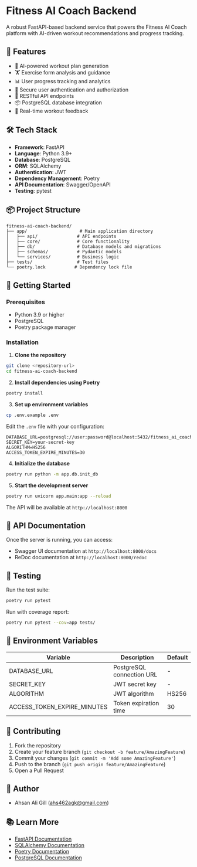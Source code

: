 # Fitness AI Coach Backend

A robust FastAPI-based backend service that powers the Fitness AI Coach platform with AI-driven workout recommendations and progress tracking.

## 🚀 Features

- 🤖 AI-powered workout plan generation
- 🏋️ Exercise form analysis and guidance
- 📊 User progress tracking and analytics
- 🔐 Secure user authentication and authorization
- 📱 RESTful API endpoints
- 📦 PostgreSQL database integration
- 🔄 Real-time workout feedback

## 🛠️ Tech Stack

- **Framework**: FastAPI
- **Language**: Python 3.9+
- **Database**: PostgreSQL
- **ORM**: SQLAlchemy
- **Authentication**: JWT
- **Dependency Management**: Poetry
- **API Documentation**: Swagger/OpenAPI
- **Testing**: pytest

## 📦 Project Structure

```
fitness-ai-coach-backend/
├── app/                    # Main application directory
│   ├── api/               # API endpoints
│   ├── core/              # Core functionality
│   ├── db/                # Database models and migrations
│   ├── schemas/           # Pydantic models
│   └── services/          # Business logic
├── tests/                 # Test files
└── poetry.lock           # Dependency lock file
```

## 🚀 Getting Started

### Prerequisites

- Python 3.9 or higher
- PostgreSQL
- Poetry package manager

### Installation

1. **Clone the repository**
```bash
git clone <repository-url>
cd fitness-ai-coach-backend
```

2. **Install dependencies using Poetry**
```bash
poetry install
```

3. **Set up environment variables**
```bash
cp .env.example .env
```

Edit the `.env` file with your configuration:
```env
DATABASE_URL=postgresql://user:password@localhost:5432/fitness_ai_coach
SECRET_KEY=your-secret-key
ALGORITHM=HS256
ACCESS_TOKEN_EXPIRE_MINUTES=30
```

4. **Initialize the database**
```bash
poetry run python -m app.db.init_db
```

5. **Start the development server**
```bash
poetry run uvicorn app.main:app --reload
```

The API will be available at `http://localhost:8000`

## 📝 API Documentation

Once the server is running, you can access:
- Swagger UI documentation at `http://localhost:8000/docs`
- ReDoc documentation at `http://localhost:8000/redoc`

## 🧪 Testing

Run the test suite:
```bash
poetry run pytest
```

Run with coverage report:
```bash
poetry run pytest --cov=app tests/
```

## 🔐 Environment Variables

| Variable | Description | Default |
|----------|-------------|---------|
| DATABASE_URL | PostgreSQL connection URL | - |
| SECRET_KEY | JWT secret key | - |
| ALGORITHM | JWT algorithm | HS256 |
| ACCESS_TOKEN_EXPIRE_MINUTES | Token expiration time | 30 |

## 🤝 Contributing

1. Fork the repository
2. Create your feature branch (`git checkout -b feature/AmazingFeature`)
3. Commit your changes (`git commit -m 'Add some AmazingFeature'`)
4. Push to the branch (`git push origin feature/AmazingFeature`)
5. Open a Pull Request

## 👥 Author

- Ahsan Ali Gill (ahs462agk@gmail.com)

## 📚 Learn More

- [FastAPI Documentation](https://fastapi.tiangolo.com/)
- [SQLAlchemy Documentation](https://docs.sqlalchemy.org/)
- [Poetry Documentation](https://python-poetry.org/docs/)
- [PostgreSQL Documentation](https://www.postgresql.org/docs/)
